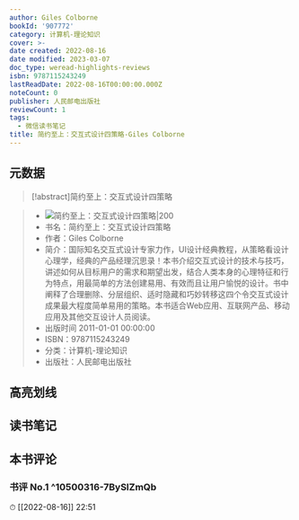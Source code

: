 ```yaml
---
author: Giles Colborne
bookId: '907772'
category: 计算机-理论知识
cover: >-
date created: 2022-08-16
date modified: 2023-03-07
doc_type: weread-highlights-reviews
isbn: 9787115243249
lastReadDate: 2022-08-16T00:00:00.000Z
noteCount: 0
publisher: 人民邮电出版社
reviewCount: 1
tags:
  - 微信读书笔记
title: 简约至上：交互式设计四策略-Giles Colborne
---
```


## 元数据

>[!abstract]简约至上：交互式设计四策略

> - ![简约至上：交互式设计四策略|200](https://wfqqreader-1252317822.image.myqcloud.com/cover/772/907772/t7_907772.jpg)
> - 书名：简约至上：交互式设计四策略
> - 作者：Giles Colborne
> - 简介：国际知名交互式设计专家力作，UI设计经典教程，从策略看设计心理学，经典的产品经理沉思录！本书介绍交互式设计的技术与技巧，讲述如何从目标用户的需求和期望出发，结合人类本身的心理特征和行为特点，用最简单的方法创建易用、有效而且让用户愉悦的设计。书中阐释了合理删除、分层组织、适时隐藏和巧妙转移这四个令交互式设计成果最大程度简单易用的策略。本书适合Web应用、互联网产品、移动应用及其他交互设计人员阅读。
> - 出版时间 2011-01-01 00:00:00
> - ISBN：9787115243249
> - 分类：计算机-理论知识
> - 出版社：人民邮电出版社

## 高亮划线

## 读书笔记

## 本书评论

### 书评 No.1 ^10500316-7BySlZmQb

⏱ [[2022-08-16]] 22:51

